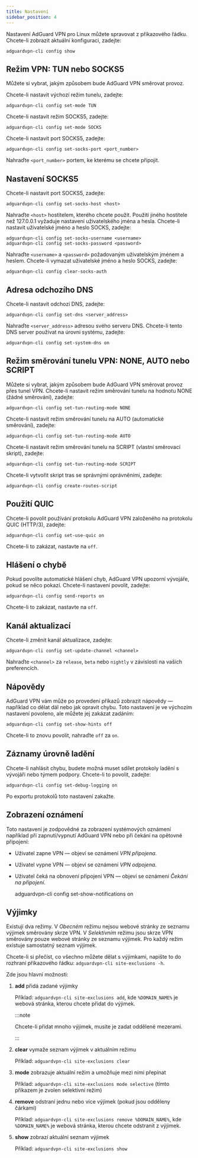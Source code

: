 ```yaml
---
title: Nastavení
sidebar_position: 4
---
```


Nastavení AdGuard VPN pro Linux můžete spravovat z příkazového řádku. Chcete-li zobrazit aktuální konfiguraci, zadejte:

```
adguardvpn-cli config show
```

## Režim VPN: TUN nebo SOCKS5

Můžete si vybrat, jakým způsobem bude AdGuard VPN směrovat provoz.

Chcete-li nastavit výchozí režim tunelu, zadejte:

```
adguardvpn-cli config set-mode TUN
```

Chcete-li nastavit režim SOCKS5, zadejte:

```
adguardvpn-cli config set-mode SOCKS
```

Chcete-li nastavit port SOCKS5, zadejte:

```
adguardvpn-cli config set-socks-port <port_number>
```

Nahraďte `<port_number>` portem, ke kterému se chcete připojit.

## Nastavení SOCKS5

Chcete-li nastavit port SOCKS5, zadejte:

```
adguardvpn-cli config set-socks-host <host>
```

Nahraďte `<host>` hostitelem, kterého chcete použít. Použití jiného hostitele než 127.0.0.1 vyžaduje nastavení uživatelského jména a hesla. Chcete-li nastavit uživatelské jméno a heslo SOCKS, zadejte:

```
adguardvpn-cli config set-socks-username <username>
adguardvpn-cli config set-socks-password <password>
```

Nahraďte `<username>` a `<password>` požadovaným uživatelským jménem a heslem. Chcete-li vymazat uživatelské jméno a heslo SOCKS, zadejte:

```
adguardvpn-cli config clear-socks-auth
```

## Adresa odchozího DNS

Chcete-li nastavit odchozí DNS, zadejte:

```
adguardvpn-cli config set-dns <server_address>
```

Nahraďte `<server_address>` adresou svého serveru DNS. Chcete-li tento DNS server používat na úrovni systému, zadejte:

```
adguardvpn-cli config set-system-dns on
```

## Režim směrování tunelu VPN: NONE, AUTO nebo SCRIPT

Můžete si vybrat, jakým způsobem bude AdGuard VPN směrovat provoz přes tunel VPN. Chcete-li nastavit režim směrování tunelu na hodnotu NONE (žádné směrování), zadejte:

```
adguardvpn-cli config set-tun-routing-mode NONE
```

Chcete-li nastavit režim směrování tunelu na AUTO (automatické směrování), zadejte:

```
adguardvpn-cli config set-tun-routing-mode AUTO
```

Chcete-li nastavit režim směrování tunelu na SCRIPT (vlastní směrovací skript), zadejte:

```
adguardvpn-cli config set-tun-routing-mode SCRIPT
```

Chcete-li vytvořit skript tras se správnými oprávněními, zadejte:

```
adguardvpn-cli config create-routes-script
```

## Použití QUIC

Chcete-li povolit používání protokolu AdGuard VPN založeného na protokolu QUIC (HTTP/3), zadejte:

```
adguardvpn-cli config set-use-quic on
```

Chcete-li to zakázat, nastavte na `off`.

## Hlášení o chybě

Pokud povolíte automatické hlášení chyb, AdGuard VPN upozorní vývojáře, pokud se něco pokazí. Chcete-li nastavení povolit, zadejte:

```
adguardvpn-cli config send-reports on
```

Chcete-li to zakázat, nastavte na `off`.

## Kanál aktualizací

Chcete-li změnit kanál aktualizace, zadejte:

```
adguardvpn-cli config set-update-channel <channel>
```

Nahraďte `<channel>` za `release`, `beta` nebo `nightly` v závislosti na vašich preferencích.

## Nápovědy

AdGuard VPN vám může po provedení příkazů zobrazit nápovědy — například co dělat dál nebo jak opravit chybu. Toto nastavení je ve výchozím nastavení povoleno, ale můžete jej zakázat zadáním:

```
adguardvpn-cli config set-show-hints off
```

Chcete-li to znovu povolit, nahraďte `off` za `on`.

## Záznamy úrovně ladění

Chcete-li nahlásit chybu, budete možná muset sdílet protokoly ladění s vývojáři nebo týmem podpory. Chcete-li to povolit, zadejte:

```
adguardvpn-cli config set-debug-logging on
```

Po exportu protokolů toto nastavení zakažte.

## Zobrazení oznámení

Toto nastavení je zodpovědné za zobrazení systémových oznámení například při zapnutí/vypnutí AdGuard VPN nebo při čekání na opětovné připojení:

- Uživatel zapne VPN — objeví se oznámení _VPN připojena_.
- Uživatel vypne VPN — objeví se oznámení _VPN odpojena_.
- Uživatel čeká na obnovení připojení VPN — objeví se oznámení _Čekání na připojení_.

  adguardvpn-cli config set-show-notifications on

## Výjimky

Existují dva režimy. V _Obecném_ režimu nejsou webové stránky ze seznamu výjimek směrovány skrze VPN. V _Selektivním_ režimu jsou skrze VPN směrovány pouze webové stránky ze seznamu výjimek. Pro každý režim existuje samostatný seznam výjimek.

Chcete-li si přečíst, co všechno můžete dělat s výjimkami, napište to do rozhraní příkazového řádku: `adguardvpn-cli site-exclusions -h`.

Zde jsou hlavní možnosti:

1. **add** přidá zadané výjimky

   Příklad: `adguardvpn-cli site-exclusions add`, kde `%DOMAIN_NAME%` je webová stránka, kterou chcete přidat do výjimek.

   :::note

   Chcete-li přidat mnoho výjimek, musíte je zadat oddělené mezerami.

   :::

2. **clear** vymaže seznam výjimek v aktuálním režimu

   Příklad: `adguardvpn-cli site-exclusions clear`

3. **mode** zobrazuje aktuální režim a umožňuje mezi nimi přepínat

   Příklad: `adguardvpn-cli site-exclusions mode selective` (tímto příkazem je zvolen selektivní režim)

4. **remove** odstraní jednu nebo více výjimek (pokud jsou odděleny čárkami)

   Příklad: `adguardvpn-cli site-exclusions remove %DOMAIN_NAME%`, kde `%DOMAIN_NAME%` je webová stránka, kterou chcete odstranit z výjimek.

5. **show** zobrazí aktuální seznam výjimek

   Příklad: `adguardvpn-cli site-exclusions show`
